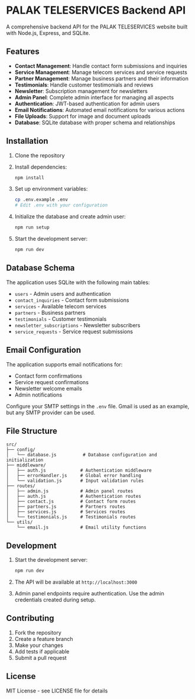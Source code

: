 # PALAK TELESERVICES Backend API

A comprehensive backend API for the PALAK TELESERVICES website built with Node.js, Express, and SQLite.

## Features

- **Contact Management**: Handle contact form submissions and inquiries
- **Service Management**: Manage telecom services and service requests
- **Partner Management**: Manage business partners and their information
- **Testimonials**: Handle customer testimonials and reviews
- **Newsletter**: Subscription management for newsletters
- **Admin Panel**: Complete admin interface for managing all aspects
- **Authentication**: JWT-based authentication for admin users
- **Email Notifications**: Automated email notifications for various actions
- **File Uploads**: Support for image and document uploads
- **Database**: SQLite database with proper schema and relationships

## Installation

1. Clone the repository
2. Install dependencies:
   ```bash
   npm install
   ```

3. Set up environment variables:
   ```bash
   cp .env.example .env
   # Edit .env with your configuration
   ```

4. Initialize the database and create admin user:
   ```bash
   npm run setup
   ```

5. Start the development server:
   ```bash
   npm run dev


## Database Schema

The application uses SQLite with the following main tables:

- `users` - Admin users and authentication
- `contact_inquiries` - Contact form submissions
- `services` - Available telecom services
- `partners` - Business partners
- `testimonials` - Customer testimonials
- `newsletter_subscriptions` - Newsletter subscribers
- `service_requests` - Service request submissions

## Email Configuration

The application supports email notifications for:
- Contact form confirmations
- Service request confirmations
- Newsletter welcome emails
- Admin notifications

Configure your SMTP settings in the `.env` file. Gmail is used as an example, but any SMTP provider can be used.



## File Structure

```
src/
├── config/
│   └── database.js          # Database configuration and initialization
├── middleware/
│   ├── auth.js             # Authentication middleware
│   ├── errorHandler.js     # Global error handling
│   └── validation.js       # Input validation rules
├── routes/
│   ├── admin.js            # Admin panel routes
│   ├── auth.js             # Authentication routes
│   ├── contact.js          # Contact form routes
│   ├── partners.js         # Partners routes
│   ├── services.js         # Services routes
│   └── testimonials.js     # Testimonials routes
└── utils/
    └── email.js            # Email utility functions
```

## Development

1. Start the development server:
   ```bash
   npm run dev
   ```

2. The API will be available at `http://localhost:3000`

3. Admin panel endpoints require authentication. Use the admin credentials created during setup.

## Contributing

1. Fork the repository
2. Create a feature branch
3. Make your changes
4. Add tests if applicable
5. Submit a pull request

## License

MIT License - see LICENSE file for details